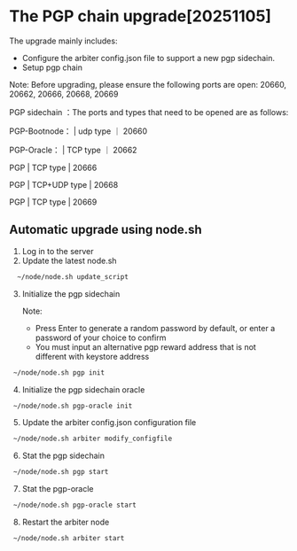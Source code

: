 # The PGP chain upgrade[20251105]

The upgrade mainly includes:

- Configure the arbiter config.json file to support a new pgp sidechain.
- Setup pgp chain
  
Note: Before upgrading, please ensure the following ports are open: 20660, 20662, 20666, 20668, 20669

PGP sidechain ：The ports and types that need to be opened are as follows:

PGP-Bootnode：       | udp type      ｜ 20660

PGP-Oracle：         | TCP type      ｜ 20662

PGP                  | TCP type      | 20666  

PGP                  | TCP+UDP type  | 20668 

PGP                  | TCP  type     | 20669  
## Automatic upgrade using node.sh

1. Log in to the server
2. Update the latest node.sh

```bash
  ~/node/node.sh update_script
```

3. Initialize the pgp sidechain
   
   Note:
   - Press Enter to generate a random password by default, or enter a password of your choice to confirm
   - You must input an alternative pgp reward address that is not different with keystore address
   

```bash
 ~/node/node.sh pgp init
```
4. Initialize the pgp sidechain oracle

```bash
 ~/node/node.sh pgp-oracle init
```
5. Update the arbiter config.json configuration file

```bash
 ~/node/node.sh arbiter modify_configfile
```
6. Stat the pgp sidechain
```bash
 ~/node/node.sh pgp start
```
7. Stat the pgp-oracle
```bash
 ~/node/node.sh pgp-oracle start
``` 
8. Restart the arbiter node

```bash
 ~/node/node.sh arbiter start
```
